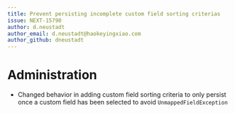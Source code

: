 ```yaml
---
title: Prevent persisting incomplete custom field sorting criterias
issue: NEXT-15790
author: d.neustadt
author_email: d.neustadt@haokeyingxiao.com 
author_github: dneustadt
---
```

# Administration
* Changed behavior in adding custom field sorting criteria to only persist once a custom field has been selected to avoid `UnmappedFieldException`
